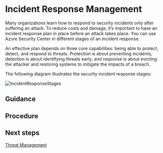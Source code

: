 # Incident Response Management

Many organizations learn how to respond to security incidents only after suffering an attack. To reduce costs and damage, it’s important to have an incident response plan in place before an attack takes place. You can use Azure Security Center in different stages of an incident response.

An effective plan depends on three core capabilities: being able to protect, detect, and respond to threats. Protection is about preventing incidents, detection is about identifying threats early, and response is about evicting the attacker and restoring systems to mitigate the impacts of a breach.

The following diagram illustrates the security incident response stages:

![IncidentResponseStages](https://github.com/alvarovitta/Azure-Security/blob/master/images/update-mgmt-updateworkflow.png)


## Guidance

## Procedure

## Next steps
[Threat Management](https://github.com/nmcgregor/Azure-Security/blob/master/4.7-Threat-Management.md)
